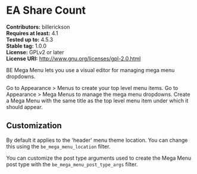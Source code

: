 # EA Share Count #
**Contributors:** billerickson  
**Requires at least:** 4.1  
**Tested up to:** 4.5.3  
**Stable tag:** 1.0.0  
**License:** GPLv2 or later  
**License URI:** http://www.gnu.org/licenses/gpl-2.0.html

BE Mega Menu lets you use a visual editor for managing mega menu dropdowns. 

Go to Appearance > Menus to create your top level menu items. Go to Appearance > Mega Menus to manage the mega menu dropdowns. Create a Mega Menu with the same title as the top level menu item under which it should appear.

## Customization ##

By default it applies to the 'header' menu theme location. You can change this using the `be_mega_menu_location` filter.

You can customize the post type arguments used to create the Mega Menu post type with the `be_mega_menu_post_type_args` filter.